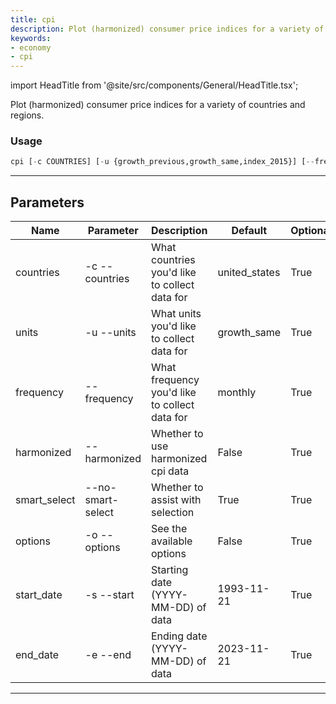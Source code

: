 ```yaml
---
title: cpi
description: Plot (harmonized) consumer price indices for a variety of countries and regions
keywords:
- economy
- cpi
---
```


import HeadTitle from '@site/src/components/General/HeadTitle.tsx';

<HeadTitle title="economy /cpi - Reference | OpenBB Terminal Docs" />

Plot (harmonized) consumer price indices for a variety of countries and regions.

### Usage

```python wordwrap
cpi [-c COUNTRIES] [-u {growth_previous,growth_same,index_2015}] [--frequency {monthly,quarterly,annual}] [--harmonized] [--no-smart-select] [-o] [-s START_DATE] [-e END_DATE]
```

---

## Parameters

| Name | Parameter | Description | Default | Optional | Choices |
| ---- | --------- | ----------- | ------- | -------- | ------- |
| countries | -c  --countries | What countries you'd like to collect data for | united_states | True | None |
| units | -u  --units | What units you'd like to collect data for | growth_same | True | growth_previous, growth_same, index_2015 |
| frequency | --frequency | What frequency you'd like to collect data for | monthly | True | monthly, quarterly, annual |
| harmonized | --harmonized | Whether to use harmonized cpi data | False | True | None |
| smart_select | --no-smart-select | Whether to assist with selection | True | True | None |
| options | -o  --options | See the available options | False | True | None |
| start_date | -s  --start | Starting date (YYYY-MM-DD) of data | 1993-11-21 | True | None |
| end_date | -e  --end | Ending date (YYYY-MM-DD) of data | 2023-11-21 | True | None |

---
